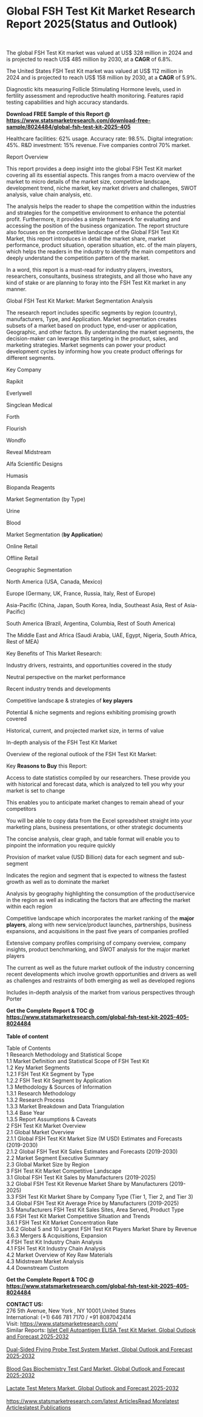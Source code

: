 <h1>Global FSH Test Kit Market Research Report 2025(Status and Outlook)</h1><br/><p>The global FSH Test Kit market was valued at US$ 328 million in 2024 and is projected to reach US$ 485 million by 2030, at a <strong>CAGR</strong> of 6.8%.</p><p>The United States FSH Test Kit market was valued at US$ 112 million in 2024 and is projected to reach US$ 158 million by 2030, at a <strong>CAGR</strong> of 5.9%.</p><p>Diagnostic kits measuring Follicle Stimulating Hormone levels, used in fertility assessment and reproductive health monitoring. Features rapid testing capabilities and high accuracy standards.</p><p><strong>Download FREE Sample of this Report @ <a href="https://www.statsmarketresearch.com/download-free-sample/8024484/global-fsh-test-kit-2025-405">https://www.statsmarketresearch.com/download-free-sample/8024484/global-fsh-test-kit-2025-405</a></strong></p><p>Healthcare facilities: 62% usage. Accuracy rate: 98.5%. Digital integration: 45%. R&D investment: 15% revenue. Five companies control 70% market.</p><p>Report Overview</p><p>This report provides a deep insight into the global FSH Test Kit market covering all its essential aspects. This ranges from a macro overview of the market to micro details of the market size, competitive landscape, development trend, niche market, key market drivers and challenges, SWOT analysis, value chain analysis, etc.</p><p>The analysis helps the reader to shape the competition within the industries and strategies for the competitive environment to enhance the potential profit. Furthermore, it provides a simple framework for evaluating and accessing the position of the business organization. The report structure also focuses on the competitive landscape of the Global FSH Test Kit Market, this report introduces in detail the market share, market performance, product situation, operation situation, etc. of the main players, which helps the readers in the industry to identify the main competitors and deeply understand the competition pattern of the market.</p><p>In a word, this report is a must-read for industry players, investors, researchers, consultants, business strategists, and all those who have any kind of stake or are planning to foray into the FSH Test Kit market in any manner.</p><p>Global FSH Test Kit Market: Market Segmentation Analysis</p><p>The research report includes specific segments by region (country), manufacturers, Type, and Application. Market segmentation creates subsets of a market based on product type, end-user or application, Geographic, and other factors. By understanding the market segments, the decision-maker can leverage this targeting in the product, sales, and marketing strategies. Market segments can power your product development cycles by informing how you create product offerings for different segments.</p><p>Key Company</p><p>Rapikit</p><p>Everlywell</p><p>Singclean Medical</p><p>Forth</p><p>Flourish</p><p>Wondfo</p><p>Reveal Midstream</p><p>Alfa Scientific Designs</p><p>Humasis</p><p>Biopanda Reagents</p><p>Market Segmentation (by Type)</p><p>Urine</p><p>Blood</p><p>Market Segmentation (<strong>by Application</strong>)</p><p>Online Retail</p><p>Offline Retail</p><p>Geographic Segmentation</p><p>North America (USA, Canada, Mexico)</p><p>Europe (Germany, UK, France, Russia, Italy, Rest of Europe)</p><p>Asia-Pacific (China, Japan, South Korea, India, Southeast Asia, Rest of Asia-Pacific)</p><p>South America (Brazil, Argentina, Columbia, Rest of South America)</p><p>The Middle East and Africa (Saudi Arabia, UAE, Egypt, Nigeria, South Africa, Rest of MEA)</p><p>Key Benefits of This Market Research:</p><p>Industry drivers, restraints, and opportunities covered in the study</p><p>Neutral perspective on the market performance</p><p>Recent industry trends and developments</p><p>Competitive landscape & strategies of <strong>key players</strong></p><p>Potential & niche segments and regions exhibiting promising growth covered</p><p>Historical, current, and projected market size, in terms of value</p><p>In-depth analysis of the FSH Test Kit Market</p><p>Overview of the regional outlook of the FSH Test Kit Market:</p><p>Key <strong>Reasons to Buy</strong> this Report:</p><p>Access to date statistics compiled by our researchers. These provide you with historical and forecast data, which is analyzed to tell you why your market is set to change</p><p>This enables you to anticipate market changes to remain ahead of your competitors</p><p>You will be able to copy data from the Excel spreadsheet straight into your marketing plans, business presentations, or other strategic documents</p><p>The concise analysis, clear graph, and table format will enable you to pinpoint the information you require quickly</p><p>Provision of market value (USD Billion) data for each segment and sub-segment</p><p>Indicates the region and segment that is expected to witness the fastest growth as well as to dominate the market</p><p>Analysis by geography highlighting the consumption of the product/service in the region as well as indicating the factors that are affecting the market within each region</p><p>Competitive landscape which incorporates the market ranking of the <strong>major players</strong>, along with new service/product launches, partnerships, business expansions, and acquisitions in the past five years of companies profiled</p><p>Extensive company profiles comprising of company overview, company insights, product benchmarking, and SWOT analysis for the major market players</p><p>The current as well as the future market outlook of the industry concerning recent developments which involve growth opportunities and drivers as well as challenges and restraints of both emerging as well as developed regions</p><p>Includes in-depth analysis of the market from various perspectives through Porter</p><div><b>Get the Complete Report & TOC @ <a href="https://www.statsmarketresearch.com/global-fsh-test-kit-2025-405-8024484">https://www.statsmarketresearch.com/global-fsh-test-kit-2025-405-8024484</a></b></div><br><b>Table of content</b><p>Table of Contents<br /> 1 Research Methodology and Statistical Scope<br /> 1.1 Market Definition and Statistical Scope of FSH Test Kit<br /> 1.2 Key Market Segments<br /> 1.2.1 FSH Test Kit Segment by Type<br /> 1.2.2 FSH Test Kit Segment by Application<br /> 1.3 Methodology & Sources of Information<br /> 1.3.1 Research Methodology<br /> 1.3.2 Research Process<br /> 1.3.3 Market Breakdown and Data Triangulation<br /> 1.3.4 Base Year<br /> 1.3.5 Report Assumptions & Caveats<br /> 2 FSH Test Kit Market Overview<br /> 2.1 Global Market Overview<br /> 2.1.1 Global FSH Test Kit Market Size (M USD) Estimates and Forecasts (2019-2030)<br /> 2.1.2 Global FSH Test Kit Sales Estimates and Forecasts (2019-2030)<br /> 2.2 Market Segment Executive Summary<br /> 2.3 Global Market Size by Region<br /> 3 FSH Test Kit Market Competitive Landscape<br /> 3.1 Global FSH Test Kit Sales by Manufacturers (2019-2025)<br /> 3.2 Global FSH Test Kit Revenue Market Share by Manufacturers (2019-2025)<br /> 3.3 FSH Test Kit Market Share by Company Type (Tier 1, Tier 2, and Tier 3)<br /> 3.4 Global FSH Test Kit Average Price by Manufacturers (2019-2025)<br /> 3.5 Manufacturers FSH Test Kit Sales Sites, Area Served, Product Type<br /> 3.6 FSH Test Kit Market Competitive Situation and Trends<br /> 3.6.1 FSH Test Kit Market Concentration Rate<br /> 3.6.2 Global 5 and 10 Largest FSH Test Kit Players Market Share by Revenue<br /> 3.6.3 Mergers & Acquisitions, Expansion<br /> 4 FSH Test Kit Industry Chain Analysis<br /> 4.1 FSH Test Kit Industry Chain Analysis<br /> 4.2 Market Overview of Key Raw Materials<br /> 4.3 Midstream Market Analysis<br /> 4.4 Downstream Custom<br><div><b>Get the Complete Report & TOC @ <a href="https://www.statsmarketresearch.com/global-fsh-test-kit-2025-405-8024484">https://www.statsmarketresearch.com/global-fsh-test-kit-2025-405-8024484</a></b></div></p> <b>CONTACT US:</b><br>276 5th Avenue, New York , NY 10001,United States<br>International: (+1) 646 781 7170 / +91 8087042414<br>Visit: <a href="https://www.statsmarketresearch.com/">https://www.statsmarketresearch.com/</a><br>Similar Reports: <a href="https://www.statsmarketresearch.com/global-fsh-test-kit-2025-405-8024484">Islet Cell Autoantigen ELISA Test Kit Market, Global Outlook and Forecast 2025-2032</a><br/><br/><a href="https://www.statsmarketresearch.com/global-fsh-test-kit-2025-405-8024484">Dual-Sided Flying Probe Test System Market, Global Outlook and Forecast 2025-2032</a><br/><br/><a href="https://www.statsmarketresearch.com/global-fsh-test-kit-2025-405-8024484">Blood Gas Biochemistry Test Card Market, Global Outlook and Forecast 2025-2032</a><br/><br/><a href="https://www.statsmarketresearch.com/global-fsh-test-kit-2025-405-8024484">Lactate Test Meters Market, Global Outlook and Forecast 2025-2032</a><br/><br/><a href="https://gyeongbokgung.com">https://www.statsmarketresearch.com/</a><a href="https://hallyeomaritime.com">latest Articles</a><a href="https://jingwansa.com">Read More</a><a href=https://nguoiviet.jp/">latest Articles</a><a href="https://www.intelmarketresearch.com/">latest Publications</a>